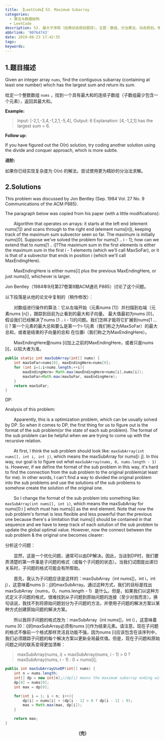 ```yaml
---
title: 【LeetCode】53. Maximum Subarray
categories:
  - 算法与数据结构
  - LeetCode
description: 53. 最大子序和（经典动态规划题目）。主题：数组、分治算法、动态规划。难度：容易。
abbrlink: '90764743'
date: 2019-08-23 17:42:55
tags:
keywords:
---
```


## 1.题目描述

Given an integer array `nums`, find the contiguous subarray (containing at least one number) which has the largest sum and return its sum.

给定一个整数数组 `nums` ，找到一个具有最大和的连续子数组（子数组最少包含一个元素），返回其最大和。

**Example:**

> Input: [-2,1,-3,4,-1,2,1,-5,4],
> Output: 6
> Explanation: [4,-1,2,1] has the largest sum = 6.

**Follow up:**

If you have figured out the O(*n*) solution, try coding another solution using the divide and conquer approach, which is more subtle.

**进阶:**

如果你已经实现复杂度为 O(*n*) 的解法，尝试使用更为精妙的分治法求解。

## 2.Solutions

This problem was discussed by Jon Bentley (Sep. 1984 Vol. 27 No. 9 Communications of the ACM P885).

The paragraph below was copied from his paper (with a little modifications):

　　Algorithm that operates on arrays: it starts at the left end (element nums[1]) and scans through to the right end (element nums[n]), keeping track of the maximum sum subvector seen so far. The maximum is initially nums[0]. Suppose we've solved the problem for nums[1 .. i - 1]; how can we extend that to nums[1 .. i]?The maximum sum in the first elements is either the maximum sum in the first i - 1 elements (which we'll call MaxSoFar), or it is that of a subvector that ends in position i (which we'll call MaxEndingHere).

　　MaxEndingHere is either nums[i] plus the previous MaxEndingHere, or just nums[i], whichever is larger.

Jon Bentley（1984年9月第27卷第9期ACM通讯 P885）讨论了这个问题。

以下段落是从他的论文中复制的（稍作修改）：

　　对数组进行操作的算法：它从左端开始（元素nums [1]）并扫描到右端（元素nums [n]），跟踪到目前为止看到的最大和子向量。 最大值最初为nums [0]，假设我们已经解决了nums [1 .. i - 1]的问题。我们怎样才能将它扩展到nums[1 ... i]？第一个元素的最大总和要么是第一个i-1元素（我们称之为MaxSoFar）的最大总和，或者是结束的子向量的总和 在位置i（我们称之为MaxEndingHere）。

　　MaxEndingHere是nums [i]加上之前的MaxEndingHere，或者只是nums [i]，以较大者为准。

~~~java
public static int maxSubArray(int[] nums) {
    int maxSoFar=nums[0], maxEndingHere=nums[0];
    for (int i=1;i<nums.length;++i){
        maxEndingHere= Math.max(maxEndingHere+nums[i],nums[i]);
        maxSoFar=Math.max(maxSoFar, maxEndingHere);	
    }
    return maxSoFar;
}
~~~

DP:

Analysis of this problem:

　　Apparently, this is a optimization problem, which can be usually solved by DP. So when it comes to DP, the first thing for us to figure out is the format of the sub problem(or the state of each sub problem). The format of the sub problem can be helpful when we are trying to come up with the recursive relation.

　　At first, I think the sub problem should look like: `maxSubArray(int nums[], int i, int j)`, which means the maxSubArray for nums[i: j]. In this way, our goal is to figure out what `maxSubArray(nums, 0, nums.length - 1)` is. However, if we define the format of the sub problem in this way, it's hard to find the connection from the sub problem to the original problem(at least for me). In other words, I can't find a way to divided the original problem into the sub problems and use the solutions of the sub problems to somehow create the solution of the original one.

　　So I change the format of the sub problem into something like: `maxSubArray(int nums[], int i)`, which means the maxSubArray for nums[0:i ] which must has nums[i] as the end element. Note that now the sub problem's format is less flexible and less powerful than the previous one because there's a limitation that nums[i] should be contained in that sequence and we have to keep track of each solution of the sub problem to update the global optimal value. However, now the connect between the sub problem & the original one becomes clearer:

分析这个问题：

　　显然，这是一个优化问题，通常可以由DP解决。因此，当谈到DP时，我们要弄清楚的第一件事是子问题的格式（或每个子问题的状态）。当我们试图提出递归关系时，子问题的格式可能会有所帮助。

　　首先，我认为子问题应该是这样的：maxSubArray（int nums[]，int i，int j），这意味着nums [i：j]的maxSubArray。通过这种方式，我们的目标是找出maxSubArray（nums，0，nums.length  -  1）是什么。但是，如果我们以这种方式定义子问题的格式，很难找到从子问题到原始问题的连接（至少对我而言）。换句话说，我找不到将原始问题划分为子问题的方法，并使用子问题的解决方案以某种方式创建原始问题的解决方案。

　　所以我将子问题的格式改为：maxSubArray（int nums[]，int i），这意味着nums [0：i]的maxSubArray必须有nums [i]作为结束元素。请注意，现在子问题的格式不像前一个格式那样灵活且功能不强，因为nums [i]应该包含在该序列中，我们必须跟踪子问题的每个解决方案以更新全局最优值。但是，现在子问题和原始问题之间的联系变得更加清晰：

> maxSubArray(nums, i) = maxSubArray(nums, i - 1) > 0 ? maxSubArray(nums, i - 1) : 0 + nums[i]; 

~~~java
public int maxSubArrayUseDP(int[] nums) {
    int n = nums.length;
    int[] dp = new int[n];//dp[i] means the maximum subarray ending with A[i];
    dp[0] = nums[0];
    int max = dp[0];

    for(int i = 1; i < n; i++){
        dp[i] = nums[i] + (dp[i - 1] > 0 ? dp[i - 1] : 0);
        max = Math.max(max, dp[i]);
    }

    return max;
}
~~~

<center><font style="font-weight:bold">（完）</font></center>
